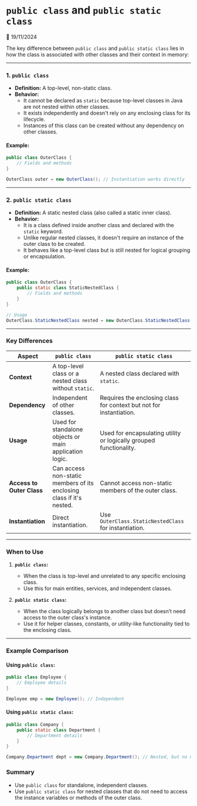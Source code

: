 # `public class` and `public static class`

📅 19/11/2024

The key difference between `public class` and `public static class` lies in how the class is associated with other classes and their context in memory:

---

### **1. `public class`**

- **Definition:** A top-level, non-static class.
- **Behavior:** 
  - It cannot be declared as `static` because top-level classes in Java are not nested within other classes.
  - It exists independently and doesn't rely on any enclosing class for its lifecycle.
  - Instances of this class can be created without any dependency on other classes.

#### **Example:**
```java
public class OuterClass {
    // Fields and methods
}

OuterClass outer = new OuterClass(); // Instantiation works directly
```

---

### **2. `public static class`**

- **Definition:** A static nested class (also called a static inner class).
- **Behavior:** 
  - It is a class defined inside another class and declared with the `static` keyword.
  - Unlike regular nested classes, it doesn't require an instance of the outer class to be created.
  - It behaves like a top-level class but is still nested for logical grouping or encapsulation.

#### **Example:**
```java
public class OuterClass {
    public static class StaticNestedClass {
        // Fields and methods
    }
}

// Usage
OuterClass.StaticNestedClass nested = new OuterClass.StaticNestedClass(); // No need for an instance of OuterClass
```

---

### **Key Differences**

| **Aspect**                 | **`public class`**                                     | **`public static class`**                                     |
|----------------------------|-------------------------------------------------------|-------------------------------------------------------------|
| **Context**                | A top-level class or a nested class without `static`. | A nested class declared with `static`.                     |
| **Dependency**             | Independent of other classes.                        | Requires the enclosing class for context but not for instantiation. |
| **Usage**                  | Used for standalone objects or main application logic.| Used for encapsulating utility or logically grouped functionality. |
| **Access to Outer Class**  | Can access non-static members of its enclosing class if it's nested.| Cannot access non-static members of the outer class. |
| **Instantiation**          | Direct instantiation.                                 | Use `OuterClass.StaticNestedClass` for instantiation.        |

---

### **When to Use**

1. **`public class`:**
   - When the class is top-level and unrelated to any specific enclosing class.
   - Use this for main entities, services, and independent classes.

2. **`public static class`:**
   - When the class logically belongs to another class but doesn’t need access to the outer class's instance.
   - Use it for helper classes, constants, or utility-like functionality tied to the enclosing class.

---

### **Example Comparison**

#### **Using `public class`:**
```java
public class Employee {
    // Employee details
}

Employee emp = new Employee(); // Independent
```

#### **Using `public static class`:**
```java
public class Company {
    public static class Department {
        // Department details
    }
}

Company.Department dept = new Company.Department(); // Nested, but no need for an instance of Company
```

### **Summary**
- Use `public class` for standalone, independent classes.
- Use `public static class` for nested classes that do not need to access the instance variables or methods of the outer class.